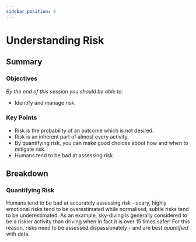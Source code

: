 ```yaml
---
sidebar_position: 0
---
```


# Understanding Risk

## Summary

### Objectives

*By the end of this session you should be able to:*

* Identify and manage risk.

### Key Points

* Risk is the probability of an outcome which is not desired.
* Risk is an inherent part of almost every activity.
* By quantifying risk, you can make good choices about how and when to mitigate risk.
* Humans tend to be bad at assessing risk.

## Breakdown

### Quantifying Risk

Humans tend to be bad at accurately assessing risk - scary, highly emotional risks tend to be overestimated while normalised, subtle risks tend to be underestimated. As an example, sky-diving is generally considered to be a riskier activity than driving when in fact it is over 15 times safer! For this reason, risks need to be assessed dispassionately - and are best *quantified* with data.
